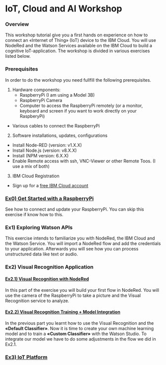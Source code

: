 # IoT, Cloud and AI Workshop

### Overview
This workshop tutorial give you a first hands on experience on how to connect an «Internet of Thing» (IoT) device to the IBM Cloud. You will use NodeRed and the Watson Services available on the IBM Cloud to build a cognitive IoT-application. The workshop is divided in various exercises listed below.


### Prerequisites
In order to do the workshop you need fullfill the following prerequisites.
1. Hardware components:
   * RaspberryPi (I am using a Model 3B)
   * RaspberryPi Camera
   * Computer to access the RaspberryPi remotely (or a monitor, keyboard and screen if you want to work directly on your RaspberyPi)
  * Various cables to connect the RaspberryPi
2. Software installations, updates, configurations
  * Install Node-RED (version: v1.X.X)
  * Install Node.js (version: v8.X.X)
  * Install (NPM version: 6.X.X)
  * Enable Remote access with ssh, VNC-Viewer or other Remote Toos. (I use a mix of both)
3. IBM Cloud Registration
  * Sign up for a [free IBM Cloud account](https://www.ibm.biz/hslu-cloud "IBM Cloud")


### [Ex0) Get Started with a RaspberryPi](https://github.com/you-R-I/workshops/blob/master/Exercises/Ex-RPi-0_Verbindung%20zum%20RapberryPi.pptx "Ex0")
See how to connect and update your RaspberryPi. You can skip this exercise if know how to this. 


### Ex1) Exploring Watson APIs
This exercise intends to familiarize you with NodeRed, the IBM Cloud and the Watson Service. You will import a NodeRed flow and add the credentials to your application. Afterwards you will see how you can process unstructured data like text or audio. 

### Ex2) Visual Recognition Application

#### [Ex2.1) Visual Recognition with NodeRed](https://github.com/you-R-I/workshops/blob/master/Exercises/Ex-RPi-2_Train-Watson-Visual-Recognition_V2.pptx "Visual Recognition with NodeRed")
In this part of the exercise you will build your first flow in NodeRed. You will use the camera of the RaspberryPi to take a picture and the Visual Recognition service to analyze. 

#### [Ex2.2) Visual Recognition Training + Model Integration](https://github.com/you-R-I/workshops/blob/master/Exercises/Ex-RPi-2_Train-Watson-Visual-Recognition_V2.pptx "Visual Recognition Training + Model Integration")
In the previous part you learnt how to use the Visual Recognition and the **«Default Classifier»**. Now it is time to create your own machine learning model and to train a **«Custom Classifier»** with the Watson Studio. To integrate our model we have to do some adjustments in the flow we did in Ex2.1.

### [Ex3) IoT Platform](https://github.com/you-R-I/workshops/blob/master/Exercises/Ex-RPi-3-IoT-Application-From%20Device-to-Cloud_v2.pptx "IoT Platform")




